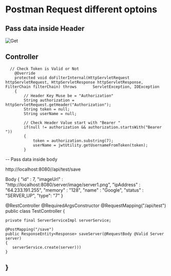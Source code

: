 # Postman Request different optoins

## Pass data inside Header
![Get](https://user-images.githubusercontent.com/57706022/151702664-33fb9e35-3018-4290-a7c5-9c19dfe92f18.png)


## Controller
```
  // Check Token is Valid or Not
    @Override
    protected void doFilterInternal(HttpServletRequest httpServletRequest, HttpServletResponse httpServletResponse, FilterChain filterChain) throws       ServletException, IOException 
    {
    	// Header Key Muse be = "Authorization"
        String authorization = httpServletRequest.getHeader("Authorization");
        String token = null;
        String userName = null;

        // Check Header Value start with "Bearer "
        if(null != authorization && authorization.startsWith("Bearer "))
        {
            token = authorization.substring(7);
            userName = jwtUtility.getUsernameFromToken(token);
        }

```

-- Pass data inside body

http://localhost:8080//api/test/save
    
Body 
{
  "id" : 7,
  "imageUrl" : "http://localhost:8080/server/image/server1.png",
  "ipAddress" : "64.233.191.255",
  "memory" : "128",
  "name" : "Google",
  "status" : "SERVER_UP",
  "type": "7"
}
    
@RestController
@RequiredArgsConstructor
@RequestMapping("/api/test")
public class TestController 
{
	
    private final ServerServiceImpl serverService;
    
    @PostMapping("/save")
    public ResponseEntity<Response> saveServer(@RequestBody @Valid Server server) 
    {
       serverService.create(server)))
    }
}    
------------------------------------------------------------------------------------------------------------------------


